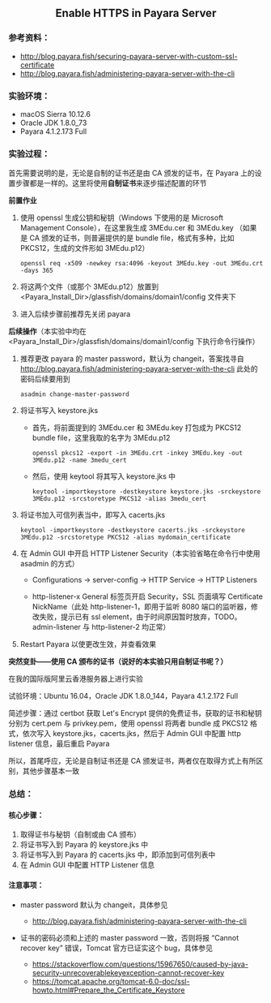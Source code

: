<h2 align="center">Enable HTTPS in Payara Server</h2>

### 参考资料：

  * http://blog.payara.fish/securing-payara-server-with-custom-ssl-certificate
  * http://blog.payara.fish/administering-payara-server-with-the-cli
  
### 实验环境：
* macOS Sierra 10.12.6
* Oracle JDK 1.8.0_73
* Payara 4.1.2.173 Full

### 实验过程：

首先需要说明的是，无论是自制的证书还是由 CA 颁发的证书，在 Payara 上的设置步骤都是一样的。这里将使用**自制证书**来逐步描述配置的环节

**前置作业**

1. 使用 openssl 生成公钥和秘钥（Windows 下使用的是 Microsoft Management Console），在这里我生成 3MEdu.cer 和 3MEdu.key （如果是 CA 颁发的证书，则普遍提供的是 bundle file，格式有多种，比如 PKCS12，生成的文件形如 3MEdu.p12）

   `openssl req -x509 -newkey rsa:4096 -keyout 3MEdu.key -out 3MEdu.crt -days 365`

2. 将这两个文件（或那个 3MEdu.p12）放置到 <Payara_Install_Dir>/glassfish/domains/domain1/config 文件夹下

3. 进入后续步骤前推荐先关闭 payara

**后续操作**（本实验中均在 <Payara_Install_Dir>/glassfish/domains/domain1/config 下执行命令行操作）

1. 推荐更改 payara 的 master password，默认为 changeit，答案找寻自 http://blog.payara.fish/administering-payara-server-with-the-cli 此处的密码后续要用到

   `asadmin change-master-password`

2. 将证书写入 keystore.jks

   * 首先，将前面提到的 3MEdu.cer 和 3MEdu.key 打包成为 PKCS12 bundle file，这里我取的名字为 3MEdu.p12
   
     `openssl pkcs12 -export -in 3MEdu.crt -inkey 3MEdu.key -out 3MEdu.p12 -name 3medu_cert`

   * 然后，使用 keytool 将其写入 keystore.jks 中
   
     `keytool -importkeystore -destkeystore keystore.jks -srckeystore 3MEdu.p12 -srcstoretype PKCS12 -alias 3medu_cert`

3. 将证书加入可信列表当中，即写入 cacerts.jks

   `keytool -importkeystore -destkeystore cacerts.jks -srckeystore 3MEdu.p12 -srcstoretype PKCS12 -alias mydomain_certificate`

4. 在 Admin GUI 中开启 HTTP Listener Security（本实验省略在命令行中使用 asadmin 的方式）

   * Configurations -> server-config -> HTTP Service -> HTTP Listeners
   
   * http-listener-x General 标签页开启 Security，SSL 页面填写 Certificate NickName（此处 http-listener-1，即用于监听 8080 端口的监听器，修改失败，提示已有 ssl element，由于时间原因暂时放弃，TODO。admin-listener 与 http-listener-2 均正常）
   
5. Restart Payara 以使更改生效，并查看效果

**突然变卦——使用 CA 颁布的证书（说好的本实验只用自制证书呢？）**

在我的国际版阿里云香港服务器上进行实验

试验环境：Ubuntu 16.04，Oracle JDK 1.8.0_144，Payara 4.1.2.172 Full

简述步骤：通过 certbot 获取 Let's Encrypt 提供的免费证书，获取的证书和秘钥分别为 cert.pem 与 privkey.pem，使用 openssl 将两者 bundle 成 PKCS12 格式，依次写入 keystore.jks，cacerts.jks，然后于 Admin GUI 中配置 http listener 信息，最后重启 Payara

所以，首尾呼应，无论是自制证书还是 CA 颁发证书，两者仅在取得方式上有所区别，其他步骤基本一致

### 总结：

#### 核心步骤：

1. 取得证书与秘钥（自制或由 CA 颁布）
2. 将证书写入到 Payara 的 keystore.jks 中
3. 将证书写入到 Payara 的 cacerts.jks 中，即添加到可信列表中
4. 在 Admin GUI 中配置 HTTP Listener 信息

#### 注意事项：

* master password 默认为 changeit，具体参见

  * http://blog.payara.fish/administering-payara-server-with-the-cli

* 证书的密码必须和上述的 master password 一致，否则将报 “Cannot recover key” 错误，Tomcat 官方已证实这个 bug，具体参见   

  * https://stackoverflow.com/questions/15967650/caused-by-java-security-unrecoverablekeyexception-cannot-recover-key
  * https://tomcat.apache.org/tomcat-6.0-doc/ssl-howto.html#Prepare_the_Certificate_Keystore
